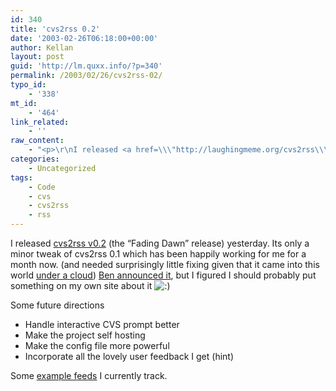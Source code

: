 ```yaml
---
id: 340
title: 'cvs2rss 0.2'
date: '2003-02-26T06:18:00+00:00'
author: Kellan
layout: post
guid: 'http://lm.quxx.info/?p=340'
permalink: /2003/02/26/cvs2rss-02/
typo_id:
    - '338'
mt_id:
    - '464'
link_related:
    - ''
raw_content:
    - "<p>\r\nI released <a href=\\\"http://laughingmeme.org/cvs2rss\\\">cvs2rss v0.2</a> (the \\\"Fading Dawn\\\" release) yesterday.  Its only a minor tweak of cvs2rss 0.1 which has been happily working for me for a month now. (and needed surprisingly little fixing given that it came into this world <a href=\\\"http://laughingmeme.org/archives/000296.html#000296\\\">under a cloud</a>)  <a href=\\\"http://www.benhammersley.com/archives/004170.html#004170\\\">Ben announced it</a>, but I figured I should probably put something on my own site about it :)\r\n</p>\r\n<p>\r\nSome future directions\r\n<ul>\r\n<li>Handle interactive CVS prompt better</li>\r\n<li>Make the project self hosting</li>\r\n<li>Make the config file more powerful</li>\r\n<li>Incorporate all the lovely user feedback I get (hint)\r\n</ul>\r\n</p>\r\n<p>\r\nSome <a href=\\\"http://dev.protest.net/~kellan/cvs-rss/\\\">example feeds</a> I currently track.\r\n</p>"
categories:
    - Uncategorized
tags:
    - Code
    - cvs
    - cvs2rss
    - rss
---
```


I released [cvs2rss v0.2](http://laughingmeme.org/code/cvs2rss/) (the “Fading Dawn” release) yesterday. Its only a minor tweak of cvs2rss 0.1 which has been happily working for me for a month now. (and needed surprisingly little fixing given that it came into this world [under a cloud](http://laughingmeme.org/archives/000296.html#000296)) [Ben announced it](http://www.benhammersley.com/archives/004170.html#004170), but I figured I should probably put something on my own site about it ![:)](http://lm.local/wp-includes/images/smilies/simple-smile.png)

Some future directions

- Handle interactive CVS prompt better
- Make the project self hosting
- Make the config file more powerful
- Incorporate all the lovely user feedback I get (hint)

Some [example feeds](http://dev.protest.net/~kellan/cvs-rss/) I currently track.